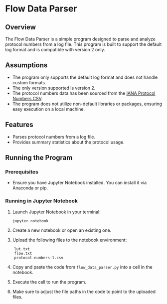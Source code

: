# Flow Data Parser

## Overview
The Flow Data Parser is a simple program designed to parse and analyze protocol numbers from a log file. This program is built to support the default log format and is compatible with version 2 only.

## Assumptions
- The program only supports the default log format and does not handle custom formats.
- The only version supported is version 2.
- The protocol numbers data has been sourced from the [IANA Protocol Numbers CSV](https://www.iana.org/assignments/protocol-numbers/protocol-numbers.csv).
- The program does not utilize non-default libraries or packages, ensuring easy execution on a local machine.

## Features
- Parses protocol numbers from a log file.
- Provides summary statistics about the protocol usage.

## Running the Program

### Prerequisites
- Ensure you have Jupyter Notebook installed. You can install it via Anaconda or pip.

### Running in Jupyter Notebook
1. Launch Jupyter Notebook in your terminal:

   ```bash
   jupyter notebook
2. Create a new notebook or open an existing one.

3. Upload the following files to the notebook environment:
```
    lut.txt
    flow.txt
    protocol-numbers-1.csv
```
4. Copy and paste the code from ```flow_data_parser.py``` into a cell in the notebook.

5. Execute the cell to run the program.

6. Make sure to adjust the file paths in the code to point to the uploaded files.
